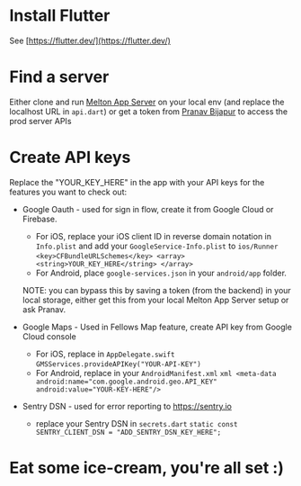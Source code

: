 # Install Flutter
See [https://flutter.dev/](https://flutter.dev/)

# Find a server
Either clone and run [Melton App Server](https://github.com/melton-foundation/Melton-App-Server/) on your local env (and replace the localhost URL in `api.dart`) or get a token from [Pranav Bijapur](mailto:bijapurpranav@gmail.com) to access the prod server APIs

# Create API keys
Replace the "YOUR_KEY_HERE" in the app with your API keys for the features you want to check out:
- Google Oauth - used for sign in flow, create it from Google Cloud or Firebase.
    -  For iOS, replace your iOS client ID in reverse domain notation in `Info.plist` and add your `GoogleService-Info.plist` to `ios/Runner`
            ```
            <key>CFBundleURLSchemes</key>
            <array>
                <string>YOUR_KEY_HERE</string>
            </array>
            ```
    -  For Android, place `google-services.json` in your `android/app` folder.

    NOTE: you can bypass this by saving a token (from the backend) in your local storage, either get this from your local Melton App Server setup or ask Pranav.

- Google Maps - Used in Fellows Map feature, create API key from Google Cloud console
    -  For iOS, replace in `AppDelegate.swift`
            `GMSServices.provideAPIKey("YOUR-API-KEY")`
    -  For Android, replace in your `AndroidManifest.xml`
            ```xml
            <meta-data android:name="com.google.android.geo.API_KEY"
                        android:value="YOUR-KEY-HERE"/>
            ```

- Sentry DSN - used for error reporting to https://sentry.io
    -  replace your Sentry DSN in `secrets.dart`
            `static const SENTRY_CLIENT_DSN = "ADD_SENTRY_DSN_KEY_HERE";`

# Eat some ice-cream, you're all set :)

